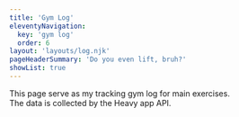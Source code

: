 ```yaml
---
title: 'Gym Log'
eleventyNavigation:
  key: 'gym log'
  order: 6
layout: 'layouts/log.njk'
pageHeaderSummary: 'Do you even lift, bruh?'
showList: true
---
```


This page serve as my tracking gym log for main exercises.\
The data is collected by the Heavy app API.
